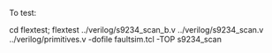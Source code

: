 To test:

cd flextest; flextest ../verilog/s9234_scan_b.v ../verilog/s9234_scan.v ../verilog/primitives.v -dofile faultsim.tcl -TOP s9234_scan
